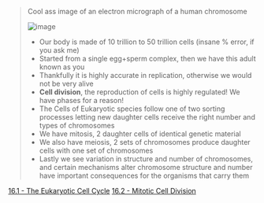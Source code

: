 > Cool ass image of an electron micrograph of a human chromosome
> 
> ![image](https://github.com/MCBasterSheet/MCBasterSheet/assets/157453648/87bf5521-e06e-42de-99b8-b92398d8e9f4)
>
> - Our body is made of 10 trillion to 50 trillion cells (insane % error, if you ask me)
> - Started from a single egg+sperm complex, then we have this adult known as you
> - Thankfully it is highly accurate in replication, otherwise we would not be very alive
> - **Cell division**, the reproduction of cells is highly regulated! We have phases for a reason!
> - The Cells of Eukaryotic species follow one of two sorting processes letting new daughter cells receive the right number and types of chromosomes
> - We have mitosis, 2 daughter cells of identical genetic material
> - We also have meiosis, 2 sets of chromosomes produce daughter cells with one set of chromosomes
> - Lastly we see variation in structure and number of chromosomes, and certain mechanisms alter chromosome structure and number have important consequences for the organisms that carry them

[16.1 - The Eukaryotic Cell Cycle](https://github.com/MCBasterSheet/MCBasterSheet/blob/main/MCB150/pages/SubChapters/Chapter%2016/16.1%20-%20The%20Eukaryotic%20Cell%20Cycle.md)
[16.2 - Mitotic Cell Division]()
